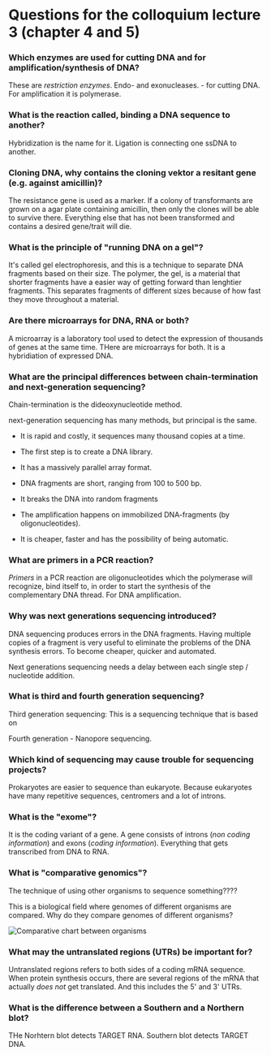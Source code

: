 # Questions for the colloquium lecture 3 (chapter 4 and 5)

### Which enzymes are used for cutting DNA and for amplification/synthesis of DNA?

These are *restriction enzymes*. Endo- and exonucleases. - for cutting DNA. For amplification it is polymerase.

### What is the reaction called, binding a DNA sequence to another?

Hybridization is the name for it. Ligation is connecting one ssDNA to another.

### Cloning DNA, why contains the cloning vektor a resitant gene (e.g. against amicillin)?

The resistance gene is used as a marker. If a colony of transformants are grown on a agar plate containing amicillin, then only the clones will be able to survive there. Everything else that has not been transformed and contains a desired gene/trait will die.

### What is the principle of "running DNA on a gel"?

It's called gel electrophoresis, and this is a technique to separate DNA fragments based on their size. The polymer, the gel, is a material that shorter fragments have a easier way of getting forward than lenghtier fragments. This separates fragments of different sizes because of how fast they move throughout a material.


### Are there microarrays for DNA, RNA or both?

A microarray is a laboratory tool used to detect the expression of thousands of genes at the same time. THere are microarrays for both. It is a hybridiation of expressed DNA.

### What are the principal differences between chain-termination and next-generation sequencing?

Chain-termination is the dideoxynucleotide method.

next-generation sequencing has many methods, but principal is the same.

* It is rapid and costly, it sequences many thousand copies at a time.

* The first step is to create a DNA library.

* It has a massively parallel array format.

* DNA fragments are short, ranging from 100 to 500 bp.

* It breaks the DNA into random fragments

* The amplification happens on immobilized DNA-fragments (by oligonucleotides).

* It is cheaper, faster and has the possibility of being automatic.

### What are primers in a PCR reaction?

*Primers* in a PCR reaction are oligonucleotides which the polymerase will recognize, bind itself to, in order to start the synthesis of the complementary DNA thread. For DNA amplification.

### Why was next generations sequencing introduced?

DNA sequencing produces errors in the DNA fragments. Having multiple copies of a fragment is very useful to eliminate the problems of the DNA synthesis errors.
To become cheaper, quicker and automated.

Next generations sequencing needs a delay between each single step / nucleotide addition.

### What is third and fourth generation sequencing?

Third generation sequencing: This is a sequencing technique that is based on


Fourth generation - Nanopore sequencing.


### Which kind of sequencing may cause trouble for sequencing projects?

Prokaryotes are easier to sequence than eukaryote. Because eukaryotes have many repetitive sequences, centromers and a lot of introns.


### What is the "exome"?

It is the coding variant of a gene. A gene consists of introns (*non coding information*) and exons (*coding information*). Everything that gets transcribed from DNA to RNA.


### What is "comparative genomics"?

The technique of using other organisms to sequence something????

This is a biological field where genomes of different organisms are compared. Why do they compare genomes of different organisms?

![Comparative chart between organisms](https://en.wikipedia.org/wiki/Comparative_genomics#/media/File:A_genome_alignment_of_eight_Yersinia_isolates.png)

### What may the untranslated regions (UTRs) be important for?

Untranslated regions refers to both sides of a coding mRNA sequence. When protein synthesis occurs, there are several regions of the mRNA that actually *does not* get translated. And this includes the 5' and 3' UTRs.


### What is the difference between a Southern and a Northern blot?

THe Norhtern blot detects TARGET RNA. Southern blot detects TARGET DNA.
